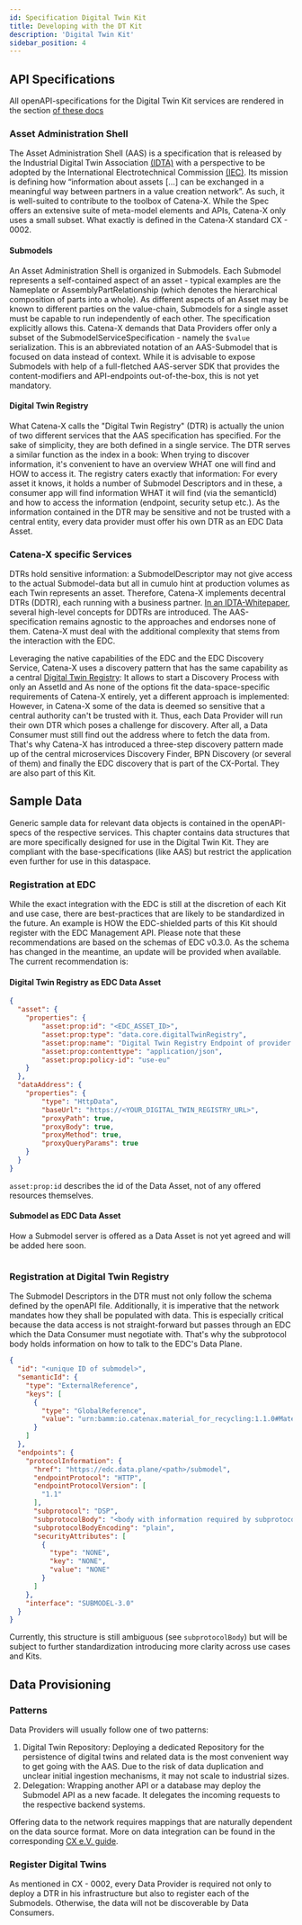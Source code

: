 ```yaml
---
id: Specification Digital Twin Kit
title: Developing with the DT Kit
description: 'Digital Twin Kit'
sidebar_position: 4
---
```



<!--
Development View of the Kit.
-->

<!-- !Mandatory! -->
## API Specifications

All openAPI-specifications for the Digital Twin Kit services are rendered in the section [of these docs](API%20Specs)

### Asset Administration Shell

The Asset Administration Shell (AAS) is a specification that is released by the Industrial Digital Twin Association 
[(IDTA)](https://industrialdigitaltwin.org/) with a perspective to be adopted by the International Electrotechnical 
Commission [(IEC)](https://www.iec.ch/homepage). 
Its mission is defining how “information about assets […] can be exchanged in a meaningful way between partners in a value
creation network”. As such, it is well-suited to contribute to the toolbox of Catena-X. While the Spec offers an extensive
suite of meta-model elements and APIs, Catena-X only uses a small subset. What exactly is defined in the Catena-X standard 
CX - 0002.

#### Submodels

An Asset Administration Shell is organized in Submodels. Each Submodel represents a self-contained aspect of an asset - 
typical examples are the Nameplate or AssemblyPartRelationship (which denotes the hierarchical composition of parts into
a whole). As different aspects of an Asset may be known to different parties on the value-chain, Submodels for a single asset
must be capable to run independently of each other. The specification explicitly allows this. Catena-X demands that Data 
Providers offer only a subset of the SubmodelServiceSpecification - namely the `$value` serialization. This is an abbreviated
notation of an AAS-Submodel that is focused on data instead of context. While it is advisable to expose Submodels with help of 
a full-fletched AAS-server SDK that provides the content-modifiers and API-endpoints out-of-the-box, this is not yet 
mandatory.

#### Digital Twin Registry

What Catena-X calls the "Digital Twin Registry" (DTR) is actually the union of two different services that the AAS specification
has specified. For the sake of simplicity, they are both defined in a single service. The DTR serves a similar function as the
index in a book: When trying to discover information, it's convenient to have an overview WHAT one will find and HOW to
access it. The registry caters exactly that information: For every asset it knows, it holds a number of Submodel Descriptors and in 
these, a consumer app will find information WHAT it will find (via the semanticId) and how to access the information (endpoint,
security setup etc.). As the information contained in the DTR may be sensitive and not be trusted with a central entity,
every data provider must offer his own DTR as an EDC Data Asset.

### Catena-X specific Services

DTRs hold sensitive information: a SubmodelDescriptor may not give access to the actual Submodel-data but all in cumulo hint at 
production volumes as each Twin represents an asset. Therefore, Catena-X implements decentral DTRs (DDTR), each running with a 
business partner. [In an IDTA-Whitepaper](https://industrialdigitaltwin.org/en/wp-content/uploads/sites/2/2023/06/Decentralized-Registries-Taxonomy-of-decentralized-registries-and-an-architectural-overview_.pdf ),
several high-level concepts for DDTRs are introduced. The AAS-specification remains agnostic to the approaches and endorses
none of them. Catena-X must deal with the additional complexity that stems from the interaction with the EDC.

Leveraging the native capabilities of the EDC and the EDC Discovery Service, Catena-X uses a discovery pattern that has the
same capability as a central [Digital Twin Registry](#digital-twin-registry): It allows to start a Discovery Process with only an AssetId and 
As none of the options fit the data-space-specific requirements of Catena-X entirely, yet a different approach is implemented:
However, in Catena-X some of the data is deemed so sensitive that a central authority can't be
trusted with it. Thus, each Data Provider will run their own DTR which poses a challenge for discovery. After all, a
Data Consumer must still find out the address where to fetch the data from. That's why Catena-X has introduced a 
three-step discovery pattern made up of the central microservices Discovery Finder, BPN Discovery (or several of them) 
and finally the EDC discovery that is part of the CX-Portal. They are also part of this Kit.

<!-- Recommended -->
## Sample Data

Generic sample data for relevant data objects is contained in the openAPI-specs of the respective services. This chapter 
contains data structures that are more specifically designed for use in the Digital Twin Kit. They are compliant with
the base-specifications (like AAS) but restrict the application even further for use in this dataspace.

### Registration at EDC

While the exact integration with the EDC is still at the discretion of each Kit and use case, there are best-practices
that are likely to be standardized in the future. An example is HOW the EDC-shielded parts of this Kit should register
with the EDC Management API. Please note that these recommendations are based on the schemas of EDC v0.3.0. As the
schema has changed in the meantime, an update will be provided when available. The current recommendation is:

#### Digital Twin Registry as EDC Data Asset

````json
{
  "asset": {
    "properties": {
        "asset:prop:id": "<EDC_ASSET_ID>",
        "asset:prop:type": "data.core.digitalTwinRegistry",
        "asset:prop:name": "Digital Twin Registry Endpoint of provider XYZ",
        "asset:prop:contenttype": "application/json",
        "asset:prop:policy-id": "use-eu"
    }
  },
  "dataAddress": {
    "properties": {
        "type": "HttpData",
        "baseUrl": "https://<YOUR_DIGITAL_TWIN_REGISTRY_URL>",
        "proxyPath": true,
        "proxyBody": true,
        "proxyMethod": true,
        "proxyQueryParams": true 
    }
  }
}
````

`asset:prop:id` describes the id of the Data Asset, not of any offered resources themselves. 

#### Submodel as EDC Data Asset

How a Submodel server is offered as a Data Asset is not yet agreed and will be added here soon.
```json

```

### Registration at Digital Twin Registry

The Submodel Descriptors in the DTR must not only follow the schema defined by the openAPI file. Additionally, it is 
imperative that the network mandates how they shall be populated with data. This is especially critical because the
data access is not straight-forward but passes through an EDC which the Data Consumer must negotiate with. That's why
the subprotocol body holds information on how to talk to the EDC's Data Plane.
````json
{
  "id": "<unique ID of submodel>",
  "semanticId": {
    "type": "ExternalReference",
    "keys": [
      {
        "type": "GlobalReference",
        "value": "urn:bamm:io.catenax.material_for_recycling:1.1.0#MaterialForRecycling"
      }
    ]
  },
  "endpoints": {
    "protocolInformation": {
      "href": "https://edc.data.plane/<path>/submodel",
      "endpointProtocol": "HTTP",
      "endpointProtocolVersion": [
        "1.1"
      ],
      "subprotocol": "DSP",
      "subprotocolBody": "<body with information required by subprotocol>",
      "subprotocolBodyEncoding": "plain",
      "securityAttributes": [
        {
          "type": "NONE",
          "key": "NONE",
          "value": "NONE"
        }
      ]
    },
    "interface": "SUBMODEL-3.0"
  }
}
````
Currently, this structure is still ambiguous (see `subprotocolBody`) but will be subject to further standardization introducing
more clarity across use cases and Kits.

<!-- Recommended -->

## Data Provisioning

### Patterns

Data Providers will usually follow one of two patterns:
1. Digital Twin Repository: Deploying a dedicated Repository for the persistence of digital twins and related data is the most
convenient way to get going with the AAS. Due to the risk of data duplication and unclear initial ingestion mechanisms,
it may not scale to industrial sizes.
2. Delegation: Wrapping another API or a database may deploy the Submodel API as a new facade. It delegates the incoming
requests to the respective backend systems. 

Offering data to the network requires mappings that are naturally dependent on the data source format. More on data integration
can be found in the corresponding [CX e.V. guide](https://catena-x.net/fileadmin/user_upload/04_Einfuehren_und_umsetzen/Onboarding/DataIntegrationPatterns_Guide_Final_V1.pdf).

### Register Digital Twins

As mentioned in CX - 0002, every Data Provider is required not only to deploy a DTR in his infrastructure but also to
register each of the Submodels. Otherwise, the data will not be discoverable by Data Consumers.